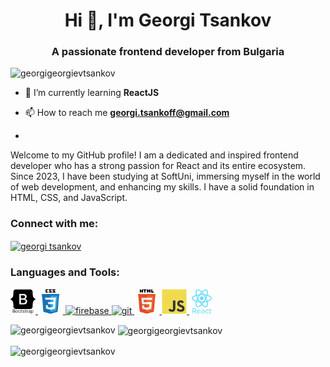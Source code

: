 <h1 align="center">Hi 👋, I'm Georgi Tsankov</h1>
<h3 align="center">A passionate frontend developer from Bulgaria</h3>

<p align="left"> <img src="https://komarev.com/ghpvc/?username=georgigeorgievtsankov&label=Profile%20views&color=0e75b6&style=flat" alt="georgigeorgievtsankov" /> </p>

- 🌱 I’m currently learning **ReactJS**

- 📫 How to reach me **georgi.tsankoff@gmail.com**
- 
Welcome to my GitHub profile! I am a dedicated and inspired frontend developer who has a strong passion for React and its entire ecosystem. Since 2023, I have been studying at SoftUni, immersing myself in the world of web development, and enhancing my skills. I have a solid foundation in HTML, CSS, and JavaScript.

<h3 align="left">Connect with me:</h3>
<p align="left">
<a href="https://linkedin.com/in/georgi tsankov" target="blank"><img align="center" src="https://raw.githubusercontent.com/rahuldkjain/github-profile-readme-generator/master/src/images/icons/Social/linked-in-alt.svg" alt="georgi tsankov" height="30" width="40" /></a>
</p>

<h3 align="left">Languages and Tools:</h3>
<p align="left"> <a href="https://getbootstrap.com" target="_blank" rel="noreferrer"> <img src="https://raw.githubusercontent.com/devicons/devicon/master/icons/bootstrap/bootstrap-plain-wordmark.svg" alt="bootstrap" width="40" height="40"/> </a> <a href="https://www.w3schools.com/css/" target="_blank" rel="noreferrer"> <img src="https://raw.githubusercontent.com/devicons/devicon/master/icons/css3/css3-original-wordmark.svg" alt="css3" width="40" height="40"/> </a> <a href="https://firebase.google.com/" target="_blank" rel="noreferrer"> <img src="https://www.vectorlogo.zone/logos/firebase/firebase-icon.svg" alt="firebase" width="40" height="40"/> </a> <a href="https://git-scm.com/" target="_blank" rel="noreferrer"> <img src="https://www.vectorlogo.zone/logos/git-scm/git-scm-icon.svg" alt="git" width="40" height="40"/> </a> <a href="https://www.w3.org/html/" target="_blank" rel="noreferrer"> <img src="https://raw.githubusercontent.com/devicons/devicon/master/icons/html5/html5-original-wordmark.svg" alt="html5" width="40" height="40"/> </a> <a href="https://developer.mozilla.org/en-US/docs/Web/JavaScript" target="_blank" rel="noreferrer"> <img src="https://raw.githubusercontent.com/devicons/devicon/master/icons/javascript/javascript-original.svg" alt="javascript" width="40" height="40"/> </a> <a href="https://reactjs.org/" target="_blank" rel="noreferrer"> <img src="https://raw.githubusercontent.com/devicons/devicon/master/icons/react/react-original-wordmark.svg" alt="react" width="40" height="40"/> </a> </p>

<p><img align="left" src="https://github-readme-stats.vercel.app/api/top-langs?username=georgigeorgievtsankov&show_icons=true&locale=en&layout=compact" alt="georgigeorgievtsankov" /></p>

<p>&nbsp;<img align="center" src="https://github-readme-stats.vercel.app/api?username=georgigeorgievtsankov&show_icons=true&locale=en" alt="georgigeorgievtsankov" /></p>

<p><img align="center" src="https://github-readme-streak-stats.herokuapp.com/?user=georgigeorgievtsankov&" alt="georgigeorgievtsankov" /></p>
